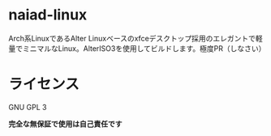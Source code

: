 # naiad-linux
Arch系LinuxであるAlter Linuxベースのxfceデスクトップ採用のエレガントで軽量でミニマルなLinux。AlterISO3を使用してビルドします。極度PR（しなさい）


# ライセンス
GNU GPL 3

**完全な無保証で使用は自己責任です**

